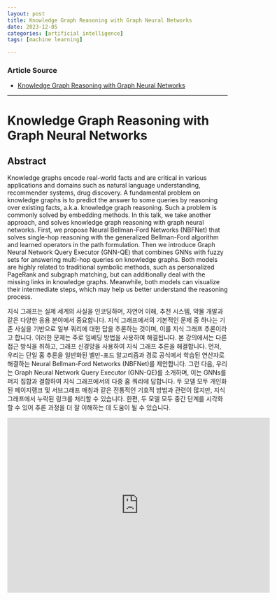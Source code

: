 ```yaml
---
layout: post
title: Knowledge Graph Reasoning with Graph Neural Networks 
date: 2023-12-05
categories: [artificial intelligence]
tags: [machine learning]

---
```


### Article Source

* [Knowledge Graph Reasoning with Graph Neural Networks](https://www.youtube.com/watch?v=WeH3h-o1BgQ)

---

# Knowledge Graph Reasoning with Graph Neural Networks  

## Abstract

Knowledge graphs encode real-world facts and are critical in various applications and domains such as natural language understanding, recommender systems, drug discovery. A fundamental problem on knowledge graphs is to predict the answer to some queries by reasoning over existing facts, a.k.a. knowledge graph reasoning. Such a problem is commonly solved by embedding methods. In this talk, we take another approach, and solves knowledge graph reasoning with graph neural networks. First, we propose Neural Bellman-Ford Networks (NBFNet) that solves single-hop reasoning with the generalized Bellman-Ford algorithm and learned operators in the path formulation. Then we introduce Graph Neural Network Query Executor (GNN-QE) that combines GNNs with fuzzy sets for answering multi-hop queries on knowledge graphs. Both models are highly related to traditional symbolic methods, such as personalized PageRank and subgraph matching, but can additionally deal with the missing links in knowledge graphs. Meanwhile, both models can visualize their intermediate steps, which may help us better understand the reasoning process.

지식 그래프는 실제 세계의 사실을 인코딩하며, 자연어 이해, 추천 시스템, 약물 개발과 같은 다양한 응용 분야에서 중요합니다. 지식 그래프에서의 기본적인 문제 중 하나는 기존 사실을 기반으로 일부 쿼리에 대한 답을 추론하는 것이며, 이를 지식 그래프 추론이라고 합니다. 이러한 문제는 주로 임베딩 방법을 사용하여 해결됩니다. 본 강의에서는 다른 접근 방식을 취하고, 그래프 신경망을 사용하여 지식 그래프 추론을 해결합니다. 먼저, 우리는 단일 홉 추론을 일반화된 벨만-포드 알고리즘과 경로 공식에서 학습된 연산자로 해결하는 Neural Bellman-Ford Networks (NBFNet)를 제안합니다. 그런 다음, 우리는 Graph Neural Network Query Executor (GNN-QE)를 소개하며, 이는 GNNs를 퍼지 집합과 결합하여 지식 그래프에서의 다중 홉 쿼리에 답합니다. 두 모델 모두 개인화된 페이지랭크 및 서브그래프 매칭과 같은 전통적인 기호적 방법과 관련이 많지만, 지식 그래프에서 누락된 링크를 처리할 수 있습니다. 한편, 두 모델 모두 중간 단계를 시각화할 수 있어 추론 과정을 더 잘 이해하는 데 도움이 될 수 있습니다.


<iframe width="600" height="400" src="https://www.youtube.com/embed/WeH3h-o1BgQ?si=pgoUBdDSpLYADLQ-" title="YouTube video player" frameborder="0" allow="accelerometer; autoplay; clipboard-write; encrypted-media; gyroscope; picture-in-picture; web-share" allowfullscreen></iframe>